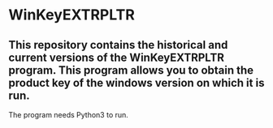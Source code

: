 # WinKeyEXTRPLTR
This repository contains the historical and current versions of the WinKeyEXTRPLTR program. This program allows you to obtain the product key of the windows version on which it is run.
--
The program needs Python3 to run.
